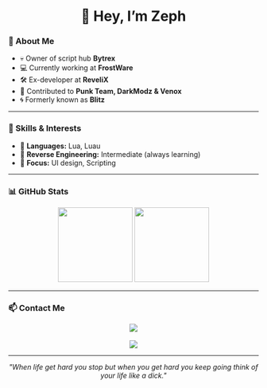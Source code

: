 <h1 align="center">👋 Hey, I’m Zeph</h1>

### 🚀 About Me
- 💀 Owner of script hub **Bytrex**
- 💻 Currently working at **FrostWare**
- 🛠️ Ex-developer at **ReveliX**
- 🤝 Contributed to **Punk Team, DarkModz & Venox**
- 🌀 Formerly known as **Blitz**

---

### 🧠 Skills & Interests
- 🔹 **Languages:** Lua, Luau  
- 🔹 **Reverse Engineering:** Intermediate (always learning)  
- 🔹 **Focus:** UI design, Scripting

---

### 📊 GitHub Stats
<p align="center">
  <img src="https://github-readme-stats.vercel.app/api?username=luvedbyzeph&show_icons=true&theme=radical" height="150"/>
  <img src="https://github-readme-stats.vercel.app/api/top-langs/?username=Luvedbyzeph&layout=compact&theme=radical" height="150"/>
</p>

---

### 📫 Contact Me
<p align="center">
  <a href="mailto:zeph.sys@gmail.com"><img src="https://img.shields.io/badge/Gmail-zeph.sys%40gmail.com-D14836?style=for-the-badge&logo=gmail&logoColor=white"/></a><br/><br/>
  <img src="https://img.shields.io/badge/Discord-Zeph.sys-7289DA?style=for-the-badge&logo=discord&logoColor=white"/>
</p>

---

<p align="center"><i>"When life get hard you stop but when you get hard you keep going think of your life like a dick."</i></p>
 
